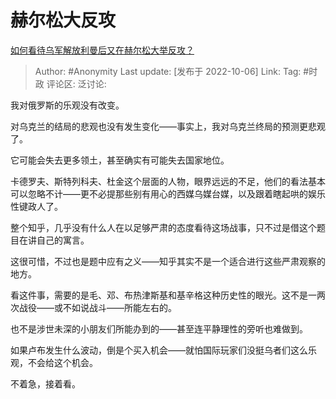 # 赫尔松大反攻
[如何看待乌军解放利曼后又在赫尔松大举反攻？](https://www.zhihu.com/question/557448527/answer/2703082686)

> Author: #Anonymity
> Last update: [发布于 2022-10-06]
> Link:
> Tag: #时政
> 评论区:
> 泛讨论:

我对俄罗斯的乐观没有改变。

对乌克兰的结局的悲观也没有发生变化——事实上，我对乌克兰终局的预测更悲观了。

它可能会失去更多领土，甚至确实有可能失去国家地位。

卡德罗夫、斯特列科夫、杜金这个层面的人物，眼界远远的不足，他们的看法基本可以忽略不计——更不必提那些别有用心的西媒乌媒台媒，以及跟着瞎起哄的娱乐性键政人了。

整个知乎，几乎没有什么人在以足够严肃的态度看待这场战事，只不过是借这个题目在讲自己的寓言。

这很可惜，不过也是题中应有之义——知乎其实不是一个适合进行这些严肃观察的地方。

看这件事，需要的是毛、邓、布热津斯基和基辛格这种历史性的眼光。这不是一两次战役——或不如说战斗——所能左右的。

也不是涉世未深的小朋友们所能办到的——甚至连平静理性的旁听也难做到。

如果卢布发生什么波动，倒是个买入机会——就怕国际玩家们没挺乌者们这么乐观，不会给这个机会。

不着急，接着看。
